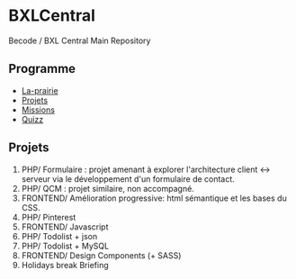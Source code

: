 # BXLCentral
Becode / BXL Central Main Repository

## Programme

- [La-prairie](/La-prairie/)
- [Projets](/Projects)
- [Missions](/Missions)
- [Quizz](/Quizz)

## Projets
1. PHP/ Formulaire : projet amenant à explorer l'architecture client <-> serveur via le développement d'un formulaire de contact.
1. PHP/ QCM : projet similaire, non accompagné.
1. FRONTEND/ Amélioration progressive: html sémantique et les bases du CSS.
1. PHP/ Pinterest 
1. FRONTEND/ Javascript
1. PHP/ Todolist + json
1. PHP/ Todolist + MySQL
1. FRONTEND/ Design Components (+ SASS)
1. Holidays break Briefing
